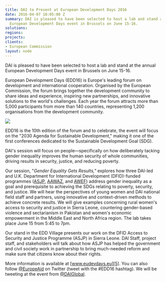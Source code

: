 ```yaml
---
title: DAI to Present at European Development Days 2016
date: 2016-04-07 18:05:00 Z
summary: DAI is pleased to have been selected to host a lab and stand at the annual
  European Development Days event in Brussels on June 15-16.
solutions: 
regions: 
projects: 
clients:
- European Commission
layout: node
---
```


DAI is pleased to have been selected to host a lab and stand at the annual European Development Days event in Brussels on June 15-16.

European Development Days (EDD16) is Europe's leading forum on development and international cooperation. Organised by the European Commission, the forum brings together the development community to share ideas and experience, inspiring new partnerships, and innovative solutions to the world's challenges. Each year the forum attracts more than 5,000 participants from more than 140 countries, representing 1,200 organisations from the development community.

![][1]

EDD16 is the 10th edition of the forum and to celebrate, the event will focus on the "2030 Agenda for Sustainable Development," making it one of the first conferences dedicated to the Sustainable Development Goal (SDG).

DAI's session will focus on people—specifically on how deliberately tacking gender inequality improves the human security of whole communities, driving results in security, justice, and reducing poverty.

Our session, "_Gender Equality Gets Results,"_ explores how three DAI-led and U.K. Department for International Development (DFID)-funded programmes ([ASJP][2], [AAWAZ][3], and [AWEF][4]) address gender inequality as a goal and prerequisite to achieving the SDGs relating to poverty, security, and justice. We will hear the perspectives of young women and DAI national field staff and partners, using innovative and context-driven methods to achieve concrete results. We will give examples concerning rural women's access to security and justice in Sierra Leone, countering gender-based violence and sectarianism in Pakistan and women's economic empowerment in the Middle East and North Africa region. The lab takes place June 15 from 5:45 to 7pm.

Our stand in the EDD Village presents our work on the DFID Access to Security and Justice Programme (ASJP) in Sierra Leone. DAI Staff, project staff, and stakeholders will talk about how ASJP has helped the government and civil society work in partnership to bring much-needed reform and make sure that citizens know about their rights.

More information is available at [www.eudevdays.eu][5]. You can also follow [@EuropeAid][6] on Twitter (tweet with the #EDD16 hashtag). We will be tweeting at the event from [@DAIGlobal][7].

[1]: /assets/images/news/logo-EC-EDD-2016%20copy.png
[2]: /our-work/projects/sierra-leone-access-security-and-justice-programme-asjp
[3]: /our-work/projects/pakistan-aawaz-voice-and-accountability-programme
[4]: /our-work/projects/jordan-egypt-and-palestine-arab-women-enterprise-fund
[5]: http://www.eudevdays.eu
[6]: https://twitter.com/europeaid
[7]: https://twitter.com/daiglobal
